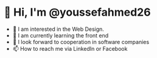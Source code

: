 # 👋 Hi, I'm @youssefahmed26
- 👀 I am interested in the Web Design.
- 🌱 I am currently learning the front end
- 💞️ I look forward to cooperation in software companies
- 📫 How to reach me via LinkedIn or Facebook

<!---
youssefahmed26/youssefahmed26 is a ✨ special ✨ repository because its `README.md` (this file) appears on your GitHub profile.
You can click the Preview link to take a look at your changes.
--->
